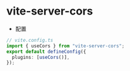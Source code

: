 # vite-server-cors

  - 配置
  ```ts
  // vite.config.ts
  import { useCors } from "vite-server-cors";
  export default defineConfig({
    plugins: [useCors()], 
  });
  ```